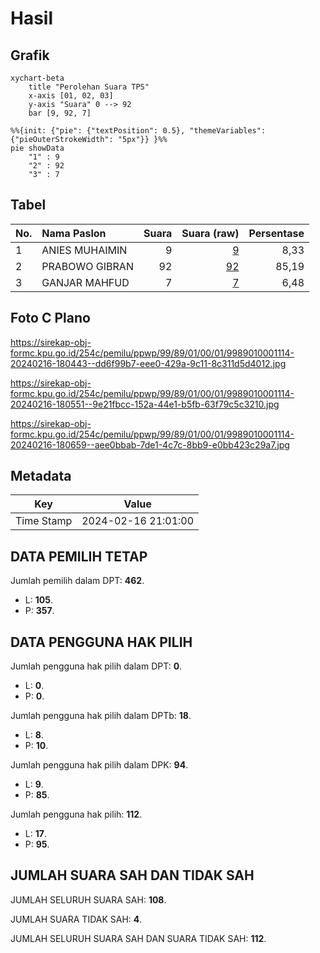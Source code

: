 # Hasil

## Grafik

```mermaid
xychart-beta
    title "Perolehan Suara TPS"
    x-axis [01, 02, 03]
    y-axis "Suara" 0 --> 92
    bar [9, 92, 7]
```

```mermaid
%%{init: {"pie": {"textPosition": 0.5}, "themeVariables": {"pieOuterStrokeWidth": "5px"}} }%%
pie showData
    "1" : 9
    "2" : 92
    "3" : 7
```

## Tabel

| No. | Nama Paslon    | Suara | Suara (raw) | Persentase |
|:--- |:-------------- | -----:| -----------:| ----------:|
| 1   | ANIES MUHAIMIN | 9     | [9][p-1]    | 8,33       |
| 2   | PRABOWO GIBRAN | 92    | [92][p-2]   | 85,19      |
| 3   | GANJAR MAHFUD  | 7     | [7][p-3]    | 6,48       |


[p-1]: https://github.com/gigit-pemilu/pemilu-2024-99-luar-negeri/blob/main/pilpres/hitung-suara/sub/99-luar-negeri/sub/89-penang-malaysia/sub/01-penang-malaysia/sub/0001-penang-malaysia/sub/114-ksk-099/sub/paslon-1.txt
[p-2]: https://github.com/gigit-pemilu/pemilu-2024-99-luar-negeri/blob/main/pilpres/hitung-suara/sub/99-luar-negeri/sub/89-penang-malaysia/sub/01-penang-malaysia/sub/0001-penang-malaysia/sub/114-ksk-099/sub/paslon-2.txt
[p-3]: https://github.com/gigit-pemilu/pemilu-2024-99-luar-negeri/blob/main/pilpres/hitung-suara/sub/99-luar-negeri/sub/89-penang-malaysia/sub/01-penang-malaysia/sub/0001-penang-malaysia/sub/114-ksk-099/sub/paslon-3.txt

## Foto C Plano

https://sirekap-obj-formc.kpu.go.id/254c/pemilu/ppwp/99/89/01/00/01/9989010001114-20240216-180443--dd6f99b7-eee0-429a-9c11-8c311d5d4012.jpg

https://sirekap-obj-formc.kpu.go.id/254c/pemilu/ppwp/99/89/01/00/01/9989010001114-20240216-180551--9e21fbcc-152a-44e1-b5fb-63f79c5c3210.jpg

https://sirekap-obj-formc.kpu.go.id/254c/pemilu/ppwp/99/89/01/00/01/9989010001114-20240216-180659--aee0bbab-7de1-4c7c-8bb9-e0bb423c29a7.jpg


## Metadata

| Key        | Value               |
| ---------- | ------------------- |
| Time Stamp | 2024-02-16 21:01:00 |


## DATA PEMILIH TETAP

Jumlah pemilih dalam DPT: **462**.
 * L: **105**.
 * P: **357**.

## DATA PENGGUNA HAK PILIH

Jumlah pengguna hak pilih dalam DPT: **0**.
 * L: **0**.
 * P: **0**.

Jumlah pengguna hak pilih dalam DPTb: **18**.
 * L: **8**.
 * P: **10**.

Jumlah pengguna hak pilih dalam DPK: **94**.
 * L: **9**.
 * P: **85**.

Jumlah pengguna hak pilih: **112**.
 * L: **17**.
 * P: **95**.

## JUMLAH SUARA SAH DAN TIDAK SAH

JUMLAH SELURUH SUARA SAH: **108**.

JUMLAH SUARA TIDAK SAH: **4**.

JUMLAH SELURUH SUARA SAH DAN SUARA TIDAK SAH: **112**.


